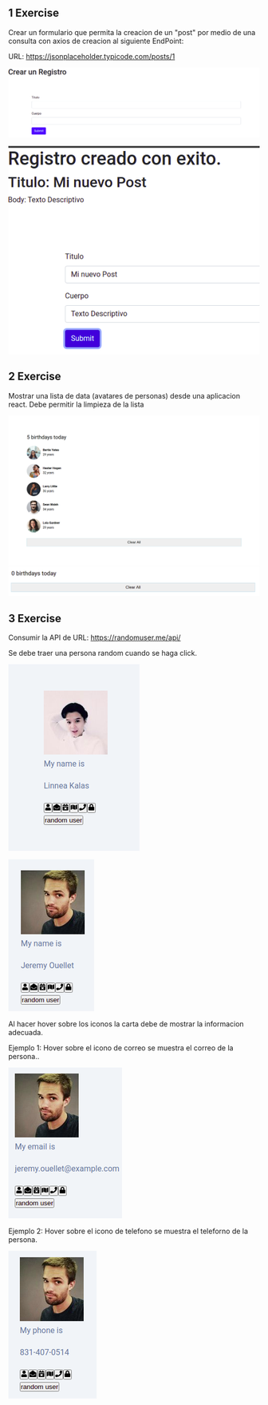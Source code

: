 ## 1 Exercise

Crear un formulario que permita la creacion de un "post" por medio de una consulta con axios de creacion al siguiente EndPoint:

URL: https://jsonplaceholder.typicode.com/posts/1

![](2022-01-18-21-34-08.png)

![](2022-01-18-21-36-22.png)

## 2 Exercise

Mostrar una lista de data (avatares de personas) desde una aplicacion react. Debe permitir la limpieza de la lista

![](2022-01-18-21-44-00.png)
![](2022-01-18-21-45-11.png)

## 3 Exercise

Consumir la API de URL: https://randomuser.me/api/

Se debe traer una persona random cuando se haga click.

![](2022-01-18-21-59-53.png)

![](2022-01-18-22-02-03.png)

Al hacer hover sobre los iconos la carta debe de mostrar la informacion adecuada.

Ejemplo 1: Hover sobre el icono de correo se muestra el correo de la persona..

![](2022-01-18-22-03-23.png)

Ejemplo 2: Hover sobre el icono de telefono se muestra el teleforno de la persona.

![](2022-01-18-22-03-56.png)
